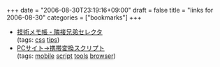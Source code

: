 +++
date = "2006-08-30T23:19:16+09:00"
draft = false
title = "links for 2006-08-30"
categories = ["bookmarks"]
+++

<ul class="delicious">
	<li>
		<div class="delicious-link"><a href="http://d.hatena.ne.jp/lurker/20060829/1156860815">技術メモ帳 - 隣接兄弟セレクタ</a></div>
		<div class="delicious-tags">(tags: <a href="http://del.icio.us/nobu666/css">css</a> <a href="http://del.icio.us/nobu666/tips">tips</a>)</div>
	</li>
	<li>
		<div class="delicious-link"><a href="http://www.rcdtokyo.com/pc2m/note/">PCサイト->携帯変換スクリプト</a></div>
		<div class="delicious-tags">(tags: <a href="http://del.icio.us/nobu666/mobile">mobile</a> <a href="http://del.icio.us/nobu666/script">script</a> <a href="http://del.icio.us/nobu666/tools">tools</a> <a href="http://del.icio.us/nobu666/browser">browser</a>)</div>
	</li>
</ul>
